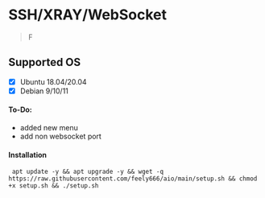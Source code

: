# SSH/XRAY/WebSocket

> F

## Supported OS
 - [x] Ubuntu 18.04/20.04
 - [x] Debian 9/10/11

#### To-Do:
 + added new menu
 + add non websocket port


#### Installation
```code
 apt update -y && apt upgrade -y && wget -q https://raw.githubusercontent.com/feely666/aio/main/setup.sh && chmod +x setup.sh && ./setup.sh
```
